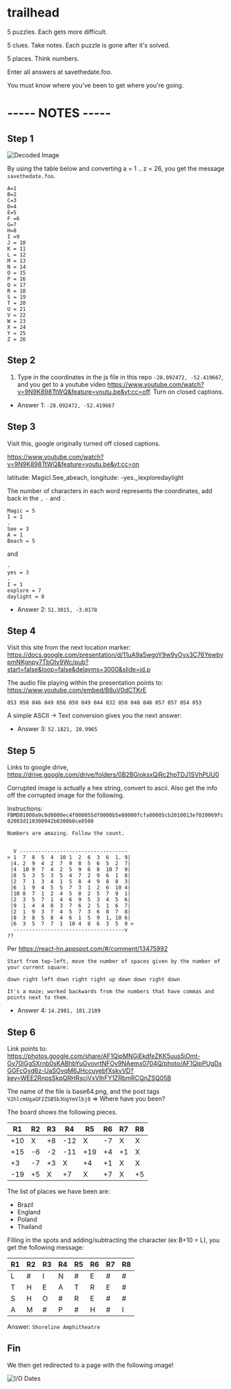 # trailhead
5 puzzles. Each gets more difficult.

5 clues. Take notes. Each puzzle is gone after it's solved.

5 places. Think numbers. 

Enter all answers at savethedate.foo.

You must know where you've been to get where you're going.


# ----- NOTES -----


## Step 1

![Decoded Image](http://i.imgur.com/sUoA702.png)

By using the table below and converting a = 1 .. z = 26, you get the message `savethedate.foo`.

```
A=1
B=2
C=3
D=4
E=5
F =6
G=7
H=8
I =9
J = 10
K = 11
L = 12
M = 13
N = 14
O = 15
P = 16
Q = 17
R = 18
S = 19
T = 20
U = 21
V = 22
W = 23
X = 24
Y = 25
Z = 26
```

## Step 2

1) Type in the coordinates in the js file in this repo `-28.092472, -52.419667`, and you get to a youtube video https://www.youtube.com/watch?v=9N9K898TtWQ&feature=youtu.be&yt:cc=off. Turn on closed captions.

* Answer 1: `-28.092472, -52.419667`

## Step 3

Visit this, google originally turned off closed captions.

https://www.youtube.com/watch?v=9N9K898TtWQ&feature=youtu.be&yt:cc=on

latitude: MagicI.See_abeach, longitude: -yes._Iexploredaylight

The number of characters in each word represents the coordinates, add back in the `,` `-` and `.`

```
Magic = 5
I = 1
.
See = 3
A = 1
Beach = 5
```

and

```
-
yes = 3
.
I = 1
explore = 7
daylight = 8
```

* Answer 2: `51.3015, -3.0178`

## Step 4

Visit this site from the next location marker: https://docs.google.com/presentation/d/11uA9a5wgoY9w9vOyx3C76YewbypmNKgnpy7TbOIv9Wc/pub?start=false&loop=false&delayms=3000&slide=id.p

The audio file playing within the presentation points to: https://www.youtube.com/embed/B8uV0dCTKrE

`053 050 046 049 056 050 049 044 032 050 048 046 057 057 054 053`

A simple ASCII -> Text conversion gives you the next answer:

* Answer 3: `52.1821, 20.9965`

## Step 5

Links to google drive, https://drive.google.com/drive/folders/0B2BGioksxQiRc2hpTDJ1SVhPUU0

Corrupted image is actually a hex string, convert to ascii. Also get the info off the corrupted image for the following.

Instructions: `FBMD01000a9c0d0000ec4f000055df0000b5e80000fcfa00005cb2010013ef020069fc02003d110300942b0300b0ce0500`

```
Numbers are amazing. Follow the count.


  V -----------------------------------
> 1  7  8  5  4  10 1  2  6  3  6  1. 9|
 |4. 2  9  4  2  7  9  8  5  6  5  2  7|
 |4  10 9  7  4  2  5  9  6  8  10 7  9|
 |8  5  3  5  3  5  4  7  2  9  6  1  8|
 |2  7  1  3  4  1  5  8  4  9  8  8  3|
 |6  1  9  4  5  5  7  3  1  2  6  10 4|
 |10 8  7  1  2  4  5  8  2  5  7  9  1|
 |2  3  5  7  1  4  6  9  5  3  4  5  6|
 |9  1  4  4  8  3  7  6  2  5  1  6  7|
 |2  1  9  3  7  4  5  7  3  6  8  7  8|
 |8  3  8  5  8  4  6  1  5  9  1, 10 6|
 |6  3  5  7  7  1  10 4  8  6  3  5  9 >
  ------------------------------------v
??
```

Per https://react-hn.appspot.com/#/comment/13475992

```
Start from top-left, move the number of spaces given by the number of your current square:

down right left down right right up down down right down

It's a maze; worked backwards from the numbers that have commas and points next to them.
```

* Answer 4: `14.2981, 101.2189`

## Step 6

Link points to: 
https://photos.google.com/share/AF1QipMNGiEkdfeZKK5uus5iOmt-Gv70lGgSXrnb0sKABhbYuGvovrtNFOy9NAemx0704Q/photo/AF1QipPUgDxGGFcGyd6z-UaSOvqM6JHccuyebfXskvVD?key=WEE2RnpsSkpQRHRscjVxVlhFY1ZRbmRCQnZSQ05B


The name of the file is base64.png, and the post tags `V2hlcmUgaGF2ZSB5b3UgYmVlbj8` => Where have you been?

The board shows the following pieces.

R1  | R2| R3|   R4|  R5|  R6| R7| R8|
--- |---|---|  ---|--- |--- |---|---|
+10 | X |+8 | -12 | X  | -7 | X | X |
+15 | -6|-2 | -11 |+19 | +4 |+1 | X |
+3  | -7|+3 |  X  |+4  | +1 | X | X |
-19 | +5| X |  +7 | X  | +7 | X |+5 |

The list of places we have been are:

* Brazil
* England
* Poland
* Thailand

Filling in the spots and adding/subtracting the character (ex B+10 = L), you get the following message:

R1  | R2| R3|   R4|  R5|  R6| R7| R8|
--- |---|---|  ---|--- |--- |---|---|
L   | # |I  | N   | #  | E  | # | # |
T   | H |E  | A   | T  | R  |E  | # |
S   | H |O  |  #  |R   | E  | # | # |
A   | M | # | P   | #  | H  | # |I  |

Answer: `Shoreline Amphitheatre`

## Fin

We then get redirected to a page with the following image!

![I/O Dates](http://i.imgur.com/60lmtFD.png)
